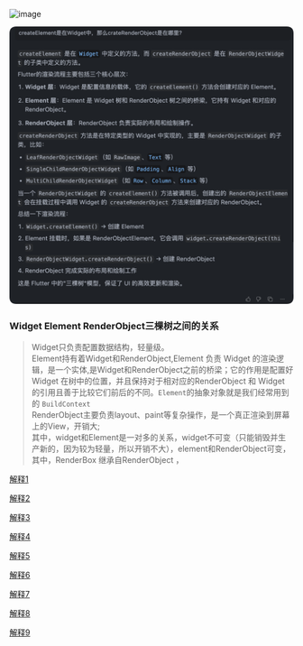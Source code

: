 
![image](https://github.com/shaoting0730/Flutter_learn_demo/blob/master/widget%26element%26renderObject.png) <br/>

![image](https://github.com/shaoting0730/Flutter_learn_demo/blob/master/createRenderObject.png) <br/>


### Widget Element RenderObject三棵树之间的关系
>   Widget只负责配置数据结构，轻量级。<br/>
>   Element持有着Widget和RenderObject,Element 负责 Widget 的渲染逻辑，是一个实体,是Widget和RenderObject之前的桥梁；它的作用是配置好 Widget 在树中的位置，并且保持对于相对应的RenderObject 和 Widget 的引用且善于比较它们前后的不同。`Element`的抽象对象就是我们经常用到的 `BuildContext`<br/>
>   RenderObject主要负责layout、paint等复杂操作，是一个真正渲染到屏幕上的View，开销大; <br/>
>  其中，widget和Element是一对多的关系，widget不可变（只能销毁并生产新的，因为较为轻量，所以开销不大），element和RenderObject可变， <br/>
>  其中，RenderBox 继承自RenderObject ， <br/> 


 [ 解释1 ]( https://juejin.cn/post/7057356671948947464 ) 

 [ 解释2 ](https://www.jianshu.com/p/bcc74f37aba5) 

 [ 解释3 ](https://www.jianshu.com/p/988011994c22) 

 [ 解释4 ](https://developer.aliyun.com/article/718789) 

 [ 解释5 ](https://blog.csdn.net/MeituanTech/article/details/81567238) 

 [ 解释6 ](https://www.jianshu.com/p/9190817d6581) 

 [ 解释7 ](https://segmentfault.com/a/1190000020179568?utm_source=tag-newest) 

 [ 解释8 ](https://juejin.im/post/5b9a7d396fb9a05d3154fa5a )
 
 [ 解释9 ](https://juejin.cn/post/7415914023277576231?utm_source=gold_browser_extension#heading-3)






